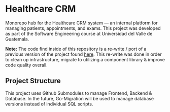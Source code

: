 # Healthcare CRM

Monorepo hub for the Healthcare CRM system — an internal platform for managing patients, appointments, and exams. This project was developed as part of the Software Engineering course at Universidad del Valle de Guatemala.

**Note:** The code find inside of this repository is a re-write / port of a previous version of the project found [here](https://github.com/AngelEsquit/CRM). This re-write was done
in order to clean up infrastructure, migrate to utilizing a component library & improve code quality overall.

## Project Structure

This project uses Github Submodules to manage Frontend, Backend & Database. In the future, Go-Migration will be used to manage database versions instead of individual SQL scripts.
